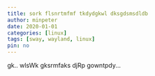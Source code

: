 ```yaml
---
title: sork flsnrtmfmf tkdydgkwl dksgdsmsdldb
author: minpeter
date: 2020-01-01
categories: [linux]
tags: [sway, wayland, linux]
pin: no
---
```


gk.. wlsWk gksrmfaks djRp gowntpdy...